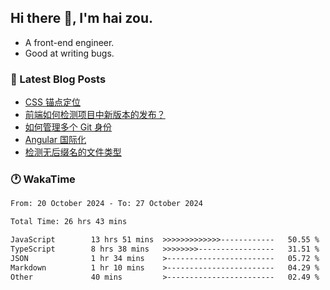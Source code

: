 ## Hi there 👋, I'm hai zou.

- A front-end engineer.
- Good at writing bugs.

### 📖 Latest Blog Posts
<!-- BLOG-POST-LIST:START -->
- [CSS 锚点定位](https://blog.izou.top/css/anchor-position/)
- [前端如何检测项目中新版本的发布？](https://blog.izou.top/angular/version-update/)
- [如何管理多个 Git 身份](https://blog.izou.top/git/multi-git-identity/)
- [Angular 国际化](https://blog.izou.top/angular/i18n/)
- [检测无后缀名的文件类型](https://blog.izou.top/js/filetype-check/)
<!-- BLOG-POST-LIST:END -->

### 🕐 WakaTime
<!--START_SECTION:waka-->

```txt
From: 20 October 2024 - To: 27 October 2024

Total Time: 26 hrs 43 mins

JavaScript        13 hrs 51 mins  >>>>>>>>>>>>>------------   50.55 %
TypeScript        8 hrs 38 mins   >>>>>>>>-----------------   31.51 %
JSON              1 hr 34 mins    >------------------------   05.72 %
Markdown          1 hr 10 mins    >------------------------   04.29 %
Other             40 mins         >------------------------   02.49 %
```

<!--END_SECTION:waka-->
